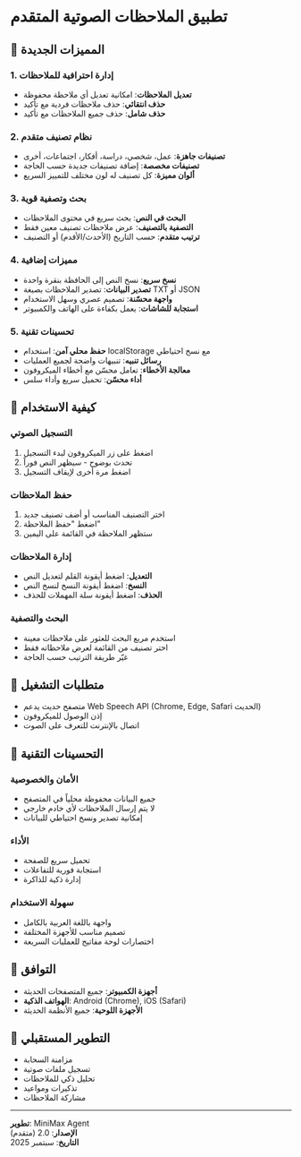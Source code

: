 # تطبيق الملاحظات الصوتية المتقدم

## 🎤 المميزات الجديدة

### 1. إدارة احترافية للملاحظات
- **تعديل الملاحظات**: امكانية تعديل أي ملاحظة محفوظة
- **حذف انتقائي**: حذف ملاحظات فردية مع تأكيد
- **حذف شامل**: حذف جميع الملاحظات مع تأكيد

### 2. نظام تصنيف متقدم
- **تصنيفات جاهزة**: عمل، شخصي، دراسة، أفكار، اجتماعات، أخرى
- **تصنيفات مخصصة**: إضافة تصنيفات جديدة حسب الحاجة
- **ألوان مميزة**: كل تصنيف له لون مختلف للتمييز السريع

### 3. بحث وتصفية قوية
- **البحث في النص**: بحث سريع في محتوى الملاحظات
- **التصفية بالتصنيف**: عرض ملاحظات تصنيف معين فقط
- **ترتيب متقدم**: حسب التاريخ (الأحدث/الأقدم) أو التصنيف

### 4. مميزات إضافية
- **نسخ سريع**: نسخ النص إلى الحافظة بنقرة واحدة
- **تصدير البيانات**: تصدير الملاحظات بصيغة TXT أو JSON
- **واجهة محسّنة**: تصميم عصري وسهل الاستخدام
- **استجابة للشاشات**: يعمل بكفاءة على الهاتف والكمبيوتر

### 5. تحسينات تقنية
- **حفظ محلي آمن**: استخدام localStorage مع نسخ احتياطي
- **رسائل تنبيه**: تنبيهات واضحة لجميع العمليات
- **معالجة الأخطاء**: تعامل محسّن مع أخطاء الميكروفون
- **أداء محسّن**: تحميل سريع وأداء سلس

## 🚀 كيفية الاستخدام

### التسجيل الصوتي
1. اضغط على زر الميكروفون لبدء التسجيل
2. تحدث بوضوح - سيظهر النص فوراً
3. اضغط مرة أخرى لإيقاف التسجيل

### حفظ الملاحظات
1. اختر التصنيف المناسب أو أضف تصنيف جديد
2. اضغط "حفظ الملاحظة"
3. ستظهر الملاحظة في القائمة على اليمين

### إدارة الملاحظات
- **التعديل**: اضغط أيقونة القلم لتعديل النص
- **النسخ**: اضغط أيقونة النسخ لنسخ النص
- **الحذف**: اضغط أيقونة سلة المهملات للحذف

### البحث والتصفية
- استخدم مربع البحث للعثور على ملاحظات معينة
- اختر تصنيف من القائمة لعرض ملاحظاته فقط
- غيّر طريقة الترتيب حسب الحاجة

## 🔧 متطلبات التشغيل

- متصفح حديث يدعم Web Speech API (Chrome, Edge, Safari الحديث)
- إذن الوصول للميكروفون
- اتصال بالإنترنت للتعرف على الصوت

## 🎨 التحسينات التقنية

### الأمان والخصوصية
- جميع البيانات محفوظة محلياً في المتصفح
- لا يتم إرسال الملاحظات لأي خادم خارجي
- إمكانية تصدير ونسخ احتياطي للبيانات

### الأداء
- تحميل سريع للصفحة
- استجابة فورية للتفاعلات
- إدارة ذكية للذاكرة

### سهولة الاستخدام
- واجهة باللغة العربية بالكامل
- تصميم مناسب للأجهزة المختلفة
- اختصارات لوحة مفاتيح للعمليات السريعة

## 📱 التوافق

- **أجهزة الكمبيوتر**: جميع المتصفحات الحديثة
- **الهواتف الذكية**: Android (Chrome), iOS (Safari)
- **الأجهزة اللوحية**: جميع الأنظمة الحديثة

## 🔮 التطوير المستقبلي

- مزامنة السحابة
- تسجيل ملفات صوتية
- تحليل ذكي للملاحظات
- تذكيرات ومواعيد
- مشاركة الملاحظات

---

**تطوير**: MiniMax Agent  
**الإصدار**: 2.0 (متقدم)  
**التاريخ**: سبتمبر 2025